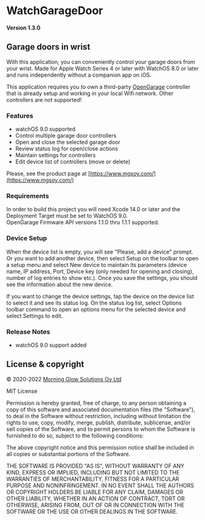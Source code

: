 #  WatchGarageDoor

**Version 1.3.0**

## Garage doors in wrist

With this application, you can conveniently control your garage doors from your wrist.
Made for Apple Watch Series 4 or later with WatchOS 8.0 or later and runs independently without a companion app on iOS.

This application requires you to own a third-party [OpenGarage](http://opengarage.io) controller that is already setup and working in your local Wifi network.
Other controllers are not supported!

### Features

- watchOS 9.0 supported
- Control multiple garage door controllers
- Open and close the selected garage door
- Review status log for open/close actions
- Maintain settings for controllers
- Edit device list of controllers (move or delete)

Please, see the product page at [https://www.mgsoy.com/](https://www.mgsoy.com/)

### Requirements  

In order to build this project you will need Xcode 14.0 or later and the Deployment Target must be set to WatchOS 9.0.<br/>
OpenGarage Firmware API versions 1.1.0 thru 1.1.1 supported.

### Device Setup

When the device list is empty, you will see "Please, add a device" prompt.
Or you want to add another device, then select Setup on the toolbar to open a setup menu and 
select New device to maintain its parameters (device name, IP address, Port, Device key (only needed for opening and closing), 
number of log entries to show etc.). Once you save the settings, you should see the information about the new device.

If you want to change the device settings, tap the device on the device list to select it and see its status log.
On the status log list, select Options toolbar command to open an options menu for the selected device and select Settings to edit.

### Release Notes

- watchOS 9.0 support added

## License & copyright

© 2020-2022 [Morning Glow Solutions Oy Ltd](https://www.mgsoy.com/)

MIT License

Permission is hereby granted, free of charge, to any person obtaining a copy
of this software and associated documentation files (the "Software"), to deal
in the Software without restriction, including without limitation the rights
to use, copy, modify, merge, publish, distribute, sublicense, and/or sell
copies of the Software, and to permit persons to whom the Software is
furnished to do so, subject to the following conditions:

The above copyright notice and this permission notice shall be included in all
copies or substantial portions of the Software.

THE SOFTWARE IS PROVIDED "AS IS", WITHOUT WARRANTY OF ANY KIND, EXPRESS OR
IMPLIED, INCLUDING BUT NOT LIMITED TO THE WARRANTIES OF MERCHANTABILITY,
FITNESS FOR A PARTICULAR PURPOSE AND NONINFRINGEMENT. IN NO EVENT SHALL THE
AUTHORS OR COPYRIGHT HOLDERS BE LIABLE FOR ANY CLAIM, DAMAGES OR OTHER
LIABILITY, WHETHER IN AN ACTION OF CONTRACT, TORT OR OTHERWISE, ARISING FROM,
OUT OF OR IN CONNECTION WITH THE SOFTWARE OR THE USE OR OTHER DEALINGS IN THE
SOFTWARE.
